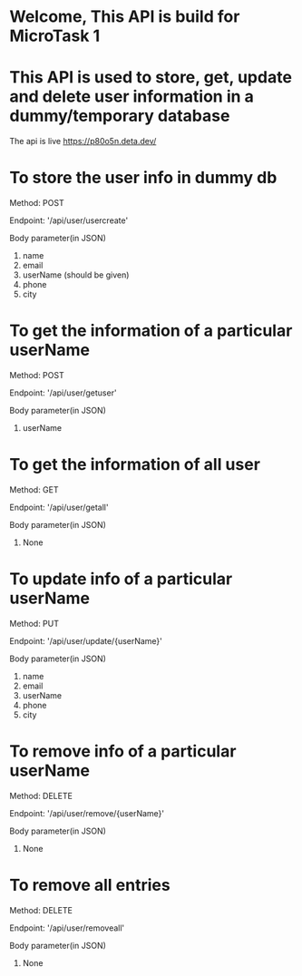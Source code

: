 
# Welcome, This API is build for MicroTask 1

# This API is used to store, get, update and delete user information in a dummy/temporary database
The api is live 
https://p80o5n.deta.dev/
# To store the user info in dummy db

Method: POST

Endpoint: '/api/user/usercreate'

Body parameter(in JSON)
1. name
2. email
3. userName (should be given)
4. phone
5. city

# To get the information of a particular userName

Method: POST

Endpoint: '/api/user/getuser'

Body parameter(in JSON)
1. userName

# To get the information of all user

Method: GET

Endpoint: '/api/user/getall'

Body parameter(in JSON)
1. None

# To update info of a particular userName

Method: PUT

Endpoint: '/api/user/update/{userName}'

Body parameter(in JSON)
1. name
2. email
3. userName
4. phone
5. city

# To remove info of a particular userName

Method: DELETE

Endpoint: '/api/user/remove/{userName}'

Body parameter(in JSON)
1. None

# To remove all entries

Method: DELETE

Endpoint: '/api/user/removeall'

Body parameter(in JSON)
1. None
